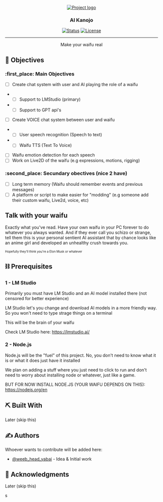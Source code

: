 <p align="center">
  <a href="" rel="noopener">
 <img 
 src="https://pm1.aminoapps.com/7035/ee3d92f170f9c1acd4dc4aabc0a616b29e9928bar1-727-1019v2_uhq.jpg"
 width: "90"
 height: "127"
 alt="Project logo"/></a>
</p>
<h3 align="center">AI Kanojo
</h3>

<div align="center">

[![Status](https://img.shields.io/badge/status-active-success.svg)]()
[![License](https://img.shields.io/badge/license-MIT-blue.svg)](LICENSE.md)

</div>

---

<p align="center"> Make your waifu real
    <br> 
</p>

## :pencil: Objectives

### :first_place: Main Objectives

- [ ] Create chat system with user and AI playing the role of a waifu
- - [ ] Support to LMStudio (primary)
- - [ ] Support to GPT api's
- [ ] Create VOICE chat system between user and waifu
- - [ ] User speech recognition (Speech to text)
- - [ ] Waifu TTS (Text To Voice)
- [ ] Waifu emotion detection for each speech
- [ ] Work on Live2D of the waifu (e.g expressions, motions, rigging)

### :second_place: Secundary obectives (nice 2 have)
- [ ] Long term memory (Waifu should remember events and previous messages)
- [ ] A platform or script to make easier for "modding" (e.g someone add their custom waifu, Live2d, voice, etc)

## Talk with your waifu <a name = "problem_statement"></a>
Exactly what you've read. Have your own waifu in your PC forever to do whatever you always wanted. And if they ever call you schizo or strange, tell them this is your personal sentient AI assistant that by chance looks like an anime girl and developed an unhealthy crush towards you.


<p style="font-size: 10px"> Hopefully they'll think you're a Elon Musk or whatever </p>

## :chains: Prerequisites <a name = "limitations"></a>

### 1 - LM Studio

Primarily you must have LM Studio and an AI model installed there (not censored for better experience)

LM Studio let's you change and download AI models in a more friendly way. So you won't need to type strage things on a terminal

This will be the brain of your waifu

Check LM Studio here: https://lmstudio.ai/

### 2 - Node.js

Node.js will be the "fuel" of this project. No, you don't need to know what it is or what it does just have it installed

We plan on adding a stuff where you just need to click to run and don't need to worry about installing node or whatever, just like a game. 

BUT FOR NOW INSTALL NODE.JS (YOUR WAIFU DEPENDS ON THIS): https://nodejs.org/en

## :pick: Built With <a name = "tech_stack"></a>
Later (skip this)

## :writing_hand: Authors <a name = "authors"></a>
Whoever wants to contribute will be added here:

- [@weeb_head_yabai](https://twitter.com/weeb_head_yabai) - Idea & Initial work 

## :tada: Acknowledgments <a name = "acknowledgments"></a>

Later (skip this)

s
